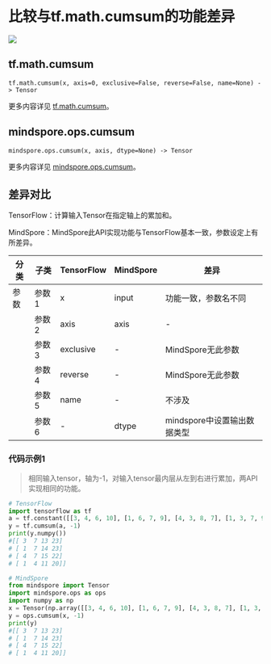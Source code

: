 # 比较与tf.math.cumsum的功能差异

<a href="https://gitee.com/mindspore/docs/blob/master/docs/mindspore/source_zh_cn/note/api_mapping/tensorflow_diff/cumsum.md" target="_blank"><img src="https://mindspore-website.obs.cn-north-4.myhuaweicloud.com/website-images/master/resource/_static/logo_source.png"></a>

## tf.math.cumsum

```text
tf.math.cumsum(x, axis=0, exclusive=False, reverse=False, name=None) -> Tensor
```

更多内容详见 [tf.math.cumsum](https://tensorflow.google.cn/versions/r2.6/api_docs/python/tf/math/cumsum)。

## mindspore.ops.cumsum

```text
mindspore.ops.cumsum(x, axis, dtype=None) -> Tensor
```

更多内容详见 [mindspore.ops.cumsum](https://www.mindspore.cn/docs/zh-CN/master/api_python/ops/mindspore.ops.cumsum.html)。

## 差异对比

TensorFlow：计算输入Tensor在指定轴上的累加和。

MindSpore：MindSpore此API实现功能与TensorFlow基本一致，参数设定上有所差异。

| 分类 | 子类 |TensorFlow | MindSpore | 差异 |
| --- | --- | --- | --- |---|
|参数 | 参数1 | x | input |功能一致，参数名不同 |
| | 参数2 | axis | axis | - |
| | 参数3 | exclusive | - | MindSpore无此参数 |
| | 参数4 | reverse | - | MindSpore无此参数 |
| | 参数5 | name | - | 不涉及 |
| | 参数6 | - | dtype | mindspore中设置输出数据类型 |

### 代码示例1

> 相同输入tensor，轴为-1，对输入tensor最内层从左到右进行累加，两API实现相同的功能。

```python
# TensorFlow
import tensorflow as tf
a = tf.constant([[3, 4, 6, 10], [1, 6, 7, 9], [4, 3, 8, 7], [1, 3, 7, 9]])
y = tf.cumsum(a, -1)
print(y.numpy())
#[[ 3  7 13 23]
# [ 1  7 14 23]
# [ 4  7 15 22]
# [ 1  4 11 20]]

# MindSpore
from mindspore import Tensor
import mindspore.ops as ops
import numpy as np
x = Tensor(np.array([[3, 4, 6, 10], [1, 6, 7, 9], [4, 3, 8, 7], [1, 3, 7, 9]]))
y = ops.cumsum(x, -1)
print(y)
#[[ 3  7 13 23]
# [ 1  7 14 23]
# [ 4  7 15 22]
# [ 1  4 11 20]]
```
